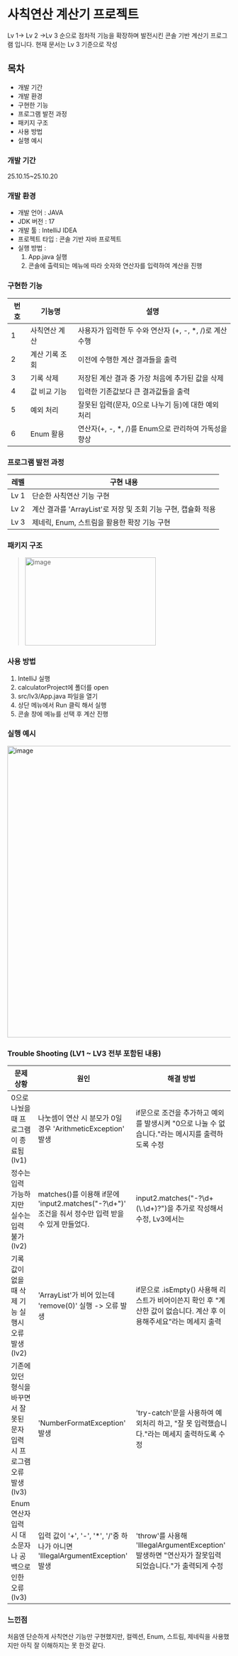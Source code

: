 # 사칙연산 계산기 프로젝트 
Lv 1-> Lv 2 ->Lv 3 순으로 점차적 기능을 확장하며 발전시킨 콘솔 기반 계산기 프로그램 입니다.
현재 문서는 Lv 3 기준으로 작성

## 목차 
* 개발 기간
* 개발 환경
* 구현한 기능
* 프로그램 발전 과정
* 패키지 구조
* 사용 방법
* 실행 예시

### 개발 기간 
25.10.15~25.10.20

### 개발 환경 
* 개발 언어 : JAVA
* JDK 버전 : 17
* 개발 툴 : IntelliJ IDEA
* 프로젝트 타입 : 콘솔 기반 자바 프로젝트
* 실행 방법 :
  1. App.java 실행
  2. 콘솔에 출력되는 메뉴에 따라 숫자와 연산자를 입력하여 계산을 진행
 
### 구현한 기능 
| 번호| 기능명 | 설명 |
|-------|-------|-------|
|1| 사칙연산 계산 | 사용자가 입력한 두 수와 연산자 (+, -, *, /)로 계산 수행 |
|2| 계산 기록 조회 | 이전에 수행한 계산 결과들을 출력 |
|3| 기록 삭제 | 저장된 계산 결과 중 가장 처음에 추가된 값을 삭제 |
|4| 값 비교 기능 | 입력한 기존값보다 큰 결과값들을 출력|
|5| 예외 처리 | 잘못된 입력(문자, 0으로 나누기 등)에 대한 예외 처리|
|6| Enum 활용| 연산자(+, -, *, /)를 Enum으로 관리하여 가독성을 향상 |

### 프로그램 발전 과정 
| 레벨 | 구현 내용 |
|-----|-----|
| Lv 1 | 단순한 사칙연산 기능 구현 |
| Lv 2 | 계산 결과를 'ArrayList'로 저장 및 조회 기능 구현, 캡슐화 적용 |
| Lv 3 | 제네릭, Enum, 스트림을 활용한 확장 기능 구현 |
           
### 패키지 구조
> <img width="295" height="199" alt="image" src="https://github.com/user-attachments/assets/170e6bb1-921e-41ee-9965-dcd97298527e" />


### 사용 방법 
1. IntelliJ 실행
2. calculatorProject에 폴더를 open
3. src/lv3/App.java 파일을 열기
4. 상단 메뉴에서 Run 클릭 해서 실행
5. 콘솔 창에 메뉴를 선택 후 계산 진행

### 실행 예시
<img width="835" height="659" alt="image" src="https://github.com/user-attachments/assets/ddeb9a35-aa1c-4bb5-94e0-bf543bb97aea" />

### Trouble Shooting (LV1 ~ LV3 전부 포함된 내용)
| 문제 상황 | 원인 | 해결 방법 |
|-----|-----|-----|
| 0으로 나눴을 때 프로그램이 종료됨 (lv1) | 나눗셈이 연산 시 분모가 0일 경우 'ArithmeticException' 발생 | if문으로 조건을 추가하고 예외를 발생시켜 "0으로 나눌 수 없습니다."라는 메시지를 출력하도록 수정 | 
| 정수는 입력 가능하지만 실수는 입력 불가 (lv2) | matches()를 이용해 if문에 'input2.matches("-?\\d+")' 조건을 줘서 정수만 입력 받을 수 있게 만들었다. | input2.matches("-?\\d+(\\.\\d+)?")을 추가로 작성해서 수정, Lv3에서는   |
| 기록 값이 없을 때 삭제 기능 실행시 오류 발생 (lv2) | 'ArrayList'가 비어 있는데 'remove(0)' 실행 -> 오류 발생 | if문으로 .isEmpty() 사용해 리스트가 비어이쓴지 확인 후 "계산한 값이 없습니다. 계산 후 이용해주세요"라는 메세지 출력 |
| 기존에 있던 형식을 바꾸면서 잘못된 문자 입력 시 프로그램 오류 발생  (lv3) | 'NumberFormatException' 발생 | 'try-catch'문을 사용하여 예외처리 하고, "잘 못 입력했습니다."라는 메세지 출력하도록 수정  |
| Enum 연산자 입력 시 대소문자나 공백으로 인한 오류 (lv3) | 입력 값이 '+', '-', '*', '/'중 하나가 아니면 'IllegalArgumentException' 발생 | 'throw'를 사용해 'IllegalArgumentException' 발생하면 "연산자가 잘못입력되었습니다."가 출력되게 수정 |


### 느낀점
처음엔 단순하게 사칙연산 기능만 구현했지만, 
컬렉션, Enum, 스트림, 제네릭을 사용했지만 아직 잘 이해하지는 못 한것 같다.
